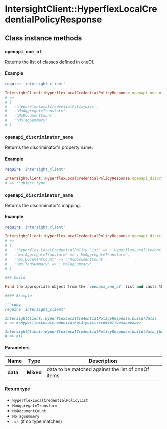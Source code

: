 # IntersightClient::HyperflexLocalCredentialPolicyResponse

## Class instance methods

### `openapi_one_of`

Returns the list of classes defined in oneOf.

#### Example

```ruby
require 'intersight_client'

IntersightClient::HyperflexLocalCredentialPolicyResponse.openapi_one_of
# =>
# [
#   :'HyperflexLocalCredentialPolicyList',
#   :'MoAggregateTransform',
#   :'MoDocumentCount',
#   :'MoTagSummary'
# ]
```

### `openapi_discriminator_name`

Returns the discriminator's property name.

#### Example

```ruby
require 'intersight_client'

IntersightClient::HyperflexLocalCredentialPolicyResponse.openapi_discriminator_name
# => :'object_type'
```

### `openapi_discriminator_name`

Returns the discriminator's mapping.

#### Example

```ruby
require 'intersight_client'

IntersightClient::HyperflexLocalCredentialPolicyResponse.openapi_discriminator_mapping
# =>
# {
#   :'hyperflex.LocalCredentialPolicy.List' => :'HyperflexLocalCredentialPolicyList',
#   :'mo.AggregateTransform' => :'MoAggregateTransform',
#   :'mo.DocumentCount' => :'MoDocumentCount',
#   :'mo.TagSummary' => :'MoTagSummary'
# }

### build

Find the appropriate object from the `openapi_one_of` list and casts the data into it.

#### Example

```ruby
require 'intersight_client'

IntersightClient::HyperflexLocalCredentialPolicyResponse.build(data)
# => #<HyperflexLocalCredentialPolicyList:0x00007fdd4aab02a0>

IntersightClient::HyperflexLocalCredentialPolicyResponse.build(data_that_doesnt_match)
# => nil
```

#### Parameters

| Name | Type | Description |
| ---- | ---- | ----------- |
| **data** | **Mixed** | data to be matched against the list of oneOf items |

#### Return type

- `HyperflexLocalCredentialPolicyList`
- `MoAggregateTransform`
- `MoDocumentCount`
- `MoTagSummary`
- `nil` (if no type matches)

